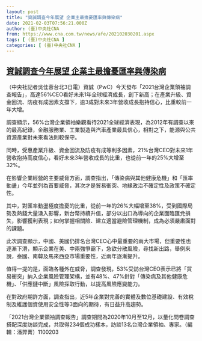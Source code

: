 ```yaml
---
layout: post
title: "資誠調查今年展望 企業主最擔憂匯率與傳染病"
date: 2021-02-03T07:56:21.000Z
author: (臺)中央社CNA
from: https://www.cna.com.tw/news/afe/202102030201.aspx
tags: [ (臺)中央社CNA ]
categories: [ (臺)中央社CNA ]
---
```

<!--1612338981000-->
[資誠調查今年展望 企業主最擔憂匯率與傳染病](https://www.cna.com.tw/news/afe/202102030201.aspx)
------

<div>
<div></div><div class="paragraph"><p>（中央社記者吳佳蓉台北3日電）資誠（PwC）今天發布「2021台灣企業領袖調查報告」，高達56%CEO看好未來1年全球經濟成長，創下新高；在產業升級、資金回流、防疫有成因素支撐下，逾3成對未來3年營收成長抱持信心，比重較前一年大增。</p><p>調查顯示，56%台灣企業領袖樂觀看待2021全球經濟表現，為2012年有調查以來的最高紀錄，金融服務業、工業製造與汽車產業最具信心，相對之下，能源與公共資源產業對未來看法則較保守。</p><p>同時，受惠產業升級、資金回流及防疫有成等利多因素，21%台灣CEO對未來1年營收抱持高度信心，看好未來3年營收成長的比重，也從前一年的25%大增至32%。</p><p>在影響企業經營的主要威脅方面，調查指出，「傳染病與其他健康危機」和「匯率動盪」今年並列為首要威脅，其次才是貿易衝突、地緣政治不確定性及政策不確定性。</p><p>其中，對匯率動盪極度擔憂的比重，從前一年的26%大幅增至38%，受到國際局勢及熱錢大量湧入影響，新台幣持續升值，部分以出口為導向的企業面臨匯兌損失，影響獲利表現；如何掌握相關險、建立適當避險管理機制，成為必須嚴肅面對的課題。</p><p>此次調查顯示，中國、美國仍排名台灣CEO心中最重要的兩大市場，但重要性也逐漸下滑，顯示企業在美、中兩強爭霸下，急欲分散風險，尋找新出路，舉例來說，泰國、南韓及馬來西亞市場重要性，近兩年逐漸提升。</p><p>值得一提的是，面臨各種外在威脅，調查發現，53%受訪台灣CEO表示已將「貿易衝突」納入企業風險管理架構，並有48%、47%針對「傳染病及其他健康危機」、「供應鏈中斷」風險採取行動，以提高風險應變能力。</p><p>在對政府期許方面，調查指出，近5年企業對完善的實體及數位基礎建設、有效稅制及維護個資使用安全性等3面向的期待，有日益升高趨勢。</p><p>「2021台灣企業領袖調查報告」調查期間為2020年10月至12月，以量化問卷調查搭配深度訪談完成，共取得234個成功樣本，訪談13名台灣企業領袖、專家。（編輯：潘羿菁）1100203</p></div>
</div>
